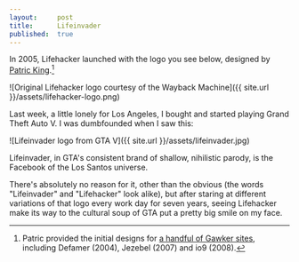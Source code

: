 ```yaml
---
layout:     post
title:      Lifeinvader
published:  true
---
```


In 2005, Lifehacker launched with the logo you see below, designed by [Patric King](http://patricking.com/).[^Patric]

![Original Lifehacker logo courtesy of the Wayback Machine]({{ site.url }}/assets/lifehacker-logo.png)

Last week, a little lonely for Los Angeles, I bought and started playing Grand Theft Auto V. I was dumbfounded when I saw this:

![Lifeinvader logo from GTA V]({{ site.url }}/assets/lifeinvader.jpg)

Lifeinvader, in GTA's consistent brand of shallow, nihilistic parody, is the Facebook of the Los Santos universe. 

There's absolutely no reason for it, other than the obvious (the words "Lifeinvader" and "Lifehacker" look alike), but after staring at different variations of that logo every work day for seven years, seeing Lifehacker make its way to the cultural soup of GTA put a pretty big smile on my face. 

[^Patric]: Patric provided the initial designs for [a handful of Gawker sites](http://houseofpretty.com/), including Defamer (2004), Jezebel (2007) and io9 (2008).
